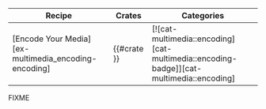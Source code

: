 | Recipe | Crates | Categories |
|--------|--------|------------|
| [Encode Your Media][ex-multimedia_encoding-encoding] | {{#crate }} | [![cat-multimedia::encoding][cat-multimedia::encoding-badge]][cat-multimedia::encoding] |

<div class="hidden">
FIXME
</div>
